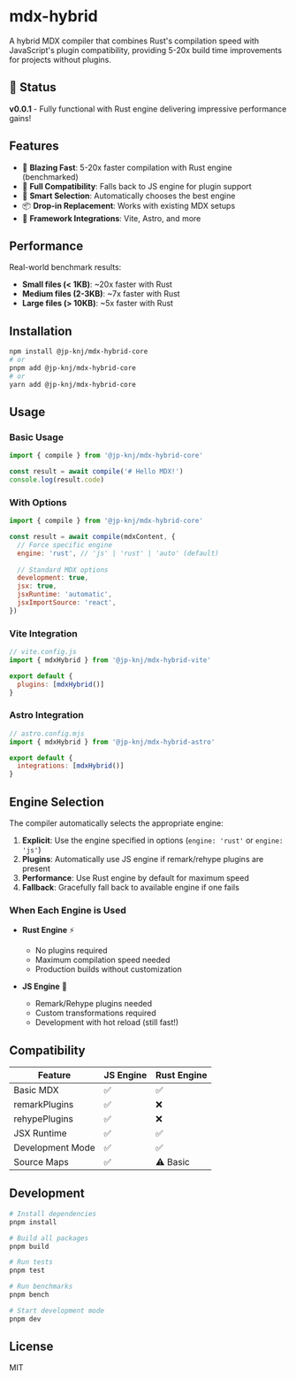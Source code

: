 # mdx-hybrid

A hybrid MDX compiler that combines Rust's compilation speed with JavaScript's plugin compatibility, providing 5-20x build time improvements for projects without plugins.

## 🎉 Status

**v0.0.1** - Fully functional with Rust engine delivering impressive performance gains!

## Features

- 🚀 **Blazing Fast**: 5-20x faster compilation with Rust engine (benchmarked)
- 🔧 **Full Compatibility**: Falls back to JS engine for plugin support
- 🎯 **Smart Selection**: Automatically chooses the best engine
- 📦 **Drop-in Replacement**: Works with existing MDX setups
- 🔌 **Framework Integrations**: Vite, Astro, and more

## Performance

Real-world benchmark results:
- **Small files (< 1KB)**: ~20x faster with Rust
- **Medium files (2-3KB)**: ~7x faster with Rust
- **Large files (> 10KB)**: ~5x faster with Rust

## Installation

```bash
npm install @jp-knj/mdx-hybrid-core
# or
pnpm add @jp-knj/mdx-hybrid-core
# or
yarn add @jp-knj/mdx-hybrid-core
```

## Usage

### Basic Usage

```javascript
import { compile } from '@jp-knj/mdx-hybrid-core'

const result = await compile('# Hello MDX!')
console.log(result.code)
```

### With Options

```javascript
import { compile } from '@jp-knj/mdx-hybrid-core'

const result = await compile(mdxContent, {
  // Force specific engine
  engine: 'rust', // 'js' | 'rust' | 'auto' (default)
  
  // Standard MDX options
  development: true,
  jsx: true,
  jsxRuntime: 'automatic',
  jsxImportSource: 'react',
})
```

### Vite Integration

```javascript
// vite.config.js
import { mdxHybrid } from '@jp-knj/mdx-hybrid-vite'

export default {
  plugins: [mdxHybrid()]
}
```

### Astro Integration

```javascript
// astro.config.mjs
import { mdxHybrid } from '@jp-knj/mdx-hybrid-astro'

export default {
  integrations: [mdxHybrid()]
}
```

## Engine Selection

The compiler automatically selects the appropriate engine:

1. **Explicit**: Use the engine specified in options (`engine: 'rust'` or `engine: 'js'`)
2. **Plugins**: Automatically use JS engine if remark/rehype plugins are present
3. **Performance**: Use Rust engine by default for maximum speed
4. **Fallback**: Gracefully fall back to available engine if one fails

### When Each Engine is Used

- **Rust Engine** ⚡️
  - No plugins required
  - Maximum compilation speed needed
  - Production builds without customization

- **JS Engine** 🔌
  - Remark/Rehype plugins needed
  - Custom transformations required
  - Development with hot reload (still fast!)

## Compatibility

| Feature | JS Engine | Rust Engine |
|---------|-----------|-------------|
| Basic MDX | ✅ | ✅ |
| remarkPlugins | ✅ | ❌ |
| rehypePlugins | ✅ | ❌ |
| JSX Runtime | ✅ | ✅ |
| Development Mode | ✅ | ✅ |
| Source Maps | ✅ | ⚠️ Basic |

## Development

```bash
# Install dependencies
pnpm install

# Build all packages
pnpm build

# Run tests
pnpm test

# Run benchmarks
pnpm bench

# Start development mode
pnpm dev
```

## License

MIT
